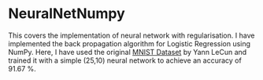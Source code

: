 # NeuralNetNumpy

This covers the implementation of neural network with regularisation. I have implemented the back propagation algorithm for Logistic Regression using NumPy. Here, I have used the original [MNIST Dataset](http://yann.lecun.com/exdb/mnist/) by Yann LeCun and trained it with a simple (25,10) neural network to achieve an accuracy of 91.67 %.
